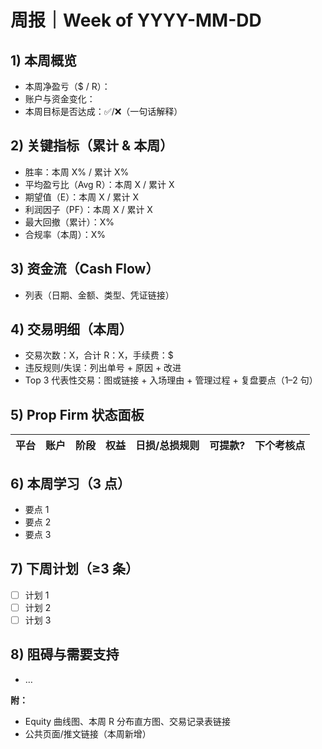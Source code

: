 # 周报｜Week of YYYY-MM-DD

## 1) 本周概览
- 本周净盈亏（$ / R）：  
- 账户与资金变化：  
- 本周目标是否达成：✅/❌（一句话解释）

## 2) 关键指标（累计 & 本周）
- 胜率：本周 X% / 累计 X%
- 平均盈亏比（Avg R）：本周 X / 累计 X
- 期望值（E）：本周 X / 累计 X
- 利润因子（PF）：本周 X / 累计 X
- 最大回撤（累计）：X%
- 合规率（本周）：X%

## 3) 资金流（Cash Flow）
- 列表（日期、金额、类型、凭证链接）

## 4) 交易明细（本周）
- 交易次数：X，合计 R：X，手续费：$
- 违反规则/失误：列出单号 + 原因 + 改进
- Top 3 代表性交易：图或链接 + 入场理由 + 管理过程 + 复盘要点（1–2 句）

## 5) Prop Firm 状态面板
| 平台 | 账户 | 阶段 | 权益 | 日损/总损规则 | 可提款? | 下个考核点 |
|---|---|---|---:|---|---|---|

## 6) 本周学习（3 点）
- 要点 1  
- 要点 2  
- 要点 3

## 7) 下周计划（≥3 条）
- [ ] 计划 1
- [ ] 计划 2
- [ ] 计划 3

## 8) 阻碍与需要支持
- …

**附：**
- Equity 曲线图、本周 R 分布直方图、交易记录表链接
- 公共页面/推文链接（本周新增）
